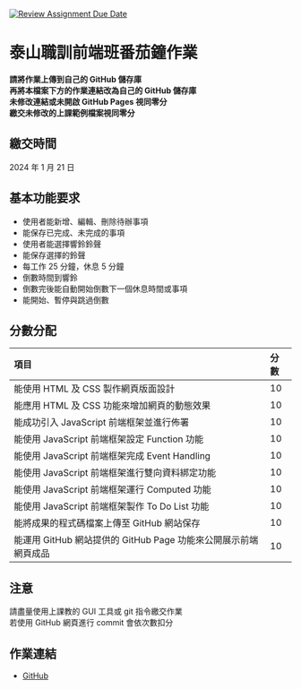 [![Review Assignment Due Date](https://classroom.github.com/assets/deadline-readme-button-24ddc0f5d75046c5622901739e7c5dd533143b0c8e959d652212380cedb1ea36.svg)](https://classroom.github.com/a/M-Z3ccW5)

# 泰山職訓前端班番茄鐘作業

**請將作業上傳到自己的 GitHub 儲存庫**  
**再將本檔案下方的作業連結改為自己的 GitHub 儲存庫**  
**未修改連結或未開啟 GitHub Pages 視同零分**  
**繳交未修改的上課範例檔案視同零分**

## 繳交時間

2024 年 1 月 21 日

## 基本功能要求

- 使用者能新增、編輯、刪除待辦事項
- 能保存已完成、未完成的事項
- 使用者能選擇響鈴鈴聲
- 能保存選擇的鈴聲
- 每工作 25 分鐘，休息 5 分鐘
- 倒數時間到響鈴
- 倒數完後能自動開始倒數下一個休息時間或事項
- 能開始、暫停與跳過倒數

## 分數分配

| 項⽬                                                            | 分數 |
| :-------------------------------------------------------------- | :--- |
| 能使用 HTML 及 CSS 製作網頁版面設計                             | 10   |
| 能應用 HTML 及 CSS 功能來增加網頁的動態效果                     | 10   |
| 能成功引入 JavaScript 前端框架並進行佈署                        | 10   |
| 能使用 JavaScript 前端框架設定 Function 功能                    | 10   |
| 能使用 JavaScript 前端框架完成 Event Handling                   | 10   |
| 能使用 JavaScript 前端框架進行雙向資料綁定功能                  | 10   |
| 能使用 JavaScript 前端框架運行 Computed 功能                    | 10   |
| 能使用 JavaScript 前端框架製作 To Do List 功能                  | 10   |
| 能將成果的程式碼檔案上傳至 GitHub 網站保存                      | 10   |
| 能運用 GitHub 網站提供的 GitHub Page 功能來公開展示前端網頁成品 | 10   |

## 注意

請盡量使用上課教的 GUI 工具或 git 指令繳交作業  
若使用 GitHub 網頁進行 commit 會依次數扣分

## 作業連結

- [GitHub](https://github.com/EmosHouu/mypomodomo)
